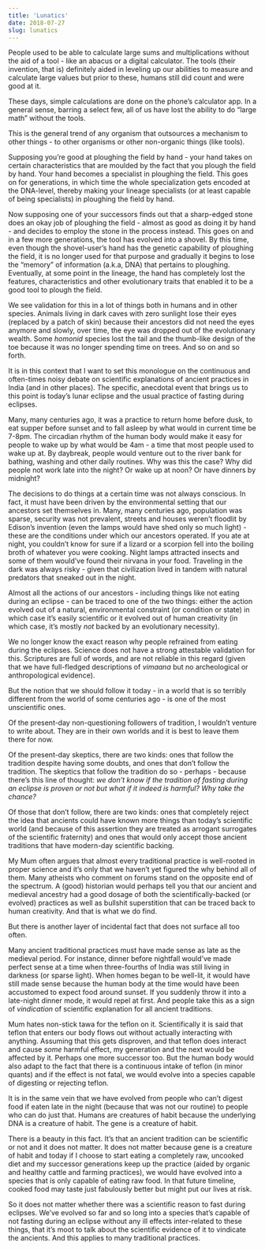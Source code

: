 ```yaml
---
title: 'Lunatics'
date: 2018-07-27
slug: lunatics
---
```

People used to be able to calculate large sums and multiplications without the aid of a tool - like an abacus or a digital calculator. The tools (their invention, that is) definitely aided in leveling up our abilities to measure and calculate large values but prior to these, humans still did count and were good at it.

These days, simple calculations are done on the phone’s calculator app. In a general sense, barring a select few, all of us have lost the ability to do “large math” without the tools.

This is the general trend of any organism that outsources a mechanism to other things - to other organisms or other non-organic things (like tools).

Supposing you’re good at ploughing the field by hand - your hand takes on certain characteristics that are moulded by the fact that you plough the field by hand. Your hand becomes a specialist in ploughing the field. This goes on for generations, in which time the whole specialization gets encoded at the DNA-level, thereby making your lineage specialists (or at least capable of being specialists) in ploughing the field by hand.

Now supposing one of your successors finds out that a sharp-edged stone does an okay job of ploughing the field - almost as good as doing it by hand - and decides to employ the stone in the process instead. This goes on and in a few more generations, the tool has evolved into a shovel. By this time, even though the shovel-user’s hand has the genetic capability of ploughing the field, it is no longer used for that purpose and gradually it begins to lose the “memory” of information (a.k.a, DNA) that pertains to ploughing. Eventually, at some point in the lineage, the hand has completely lost the features, characteristics and other evolutionary traits that enabled it to be a good tool to plough the field.

We see validation for this in a lot of things both in humans and in other species. Animals living in dark caves with zero sunlight lose their eyes (replaced by a patch of skin) because their ancestors did not need the eyes anymore and slowly, over time, the eye was dropped out of the evolutionary wealth. Some _homonid_ species lost the tail and the thumb-like design of the toe because it was no longer spending time on trees. And so on and so forth.

It is in this context that I want to set this monologue on the continuous and often-times noisy debate on scientific explanations of ancient practices in India (and in other places). The specific, anecdotal event that brings us to this point is today’s lunar eclipse and the usual practice of fasting during eclipses.

Many, many centuries ago, it was a practice to return home before dusk, to eat supper before sunset and to fall asleep by what would in current time be 7-8pm. The circadian rhythm of the human body would make it easy for people to wake up by what would be 4am - a time that most people used to wake up at. By daybreak, people would venture out to the river bank for bathing, washing and other daily routines. Why was this the case? Why did people not work late into the night? Or wake up at noon? Or have dinners by midnight?

The decisions to do things at a certain time was not always conscious. In fact, it must have been driven by the environmental setting that our ancestors set themselves in. Many, many centuries ago, population was sparse, security was not prevalent, streets and houses weren’t floodlit by Edison’s invention (even the lamps would have shed only so much light) - these are the conditions under which our ancestors operated. If you ate at night, you couldn’t know for sure if a lizard or a scorpion fell into the boiling broth of whatever you were cooking. Night lamps attracted insects and some of them would’ve found their nirvana in your food. Traveling in the dark was always risky - given that civilization lived in tandem with natural predators that sneaked out in the night.

Almost all the actions of our ancestors - including things like not eating during an eclipse - can be traced to one of the two things: either the action evolved out of a natural, environmental constraint (or condition or state) in which case it’s easily scientific or it evolved out of human creativity (in which case, it’s mostly _not_ backed by an evolutionary necessity).

We no longer know the exact reason why people refrained from eating during the eclipses. Science does not have a strong attestable validation for this. Scriptures are full of words, and are not reliable in this regard (given that we have full-fledged descriptions of _vimaana_ but no archeological or anthropological evidence).

But the notion that we should follow it today - in a world that is so terribly different from the world of some centuries ago - is one of the most unscientific ones.

Of the present-day non-questioning followers of tradition, I wouldn’t venture to write about. They are in their own worlds and it is best to leave them there for now.

Of the present-day skeptics, there are two kinds: ones that follow the tradition despite having some doubts, and ones that don’t follow the tradition. The skeptics that follow the tradition do so - perhaps - because there’s this line of thought: _we don’t know if the tradition of fasting during an eclipse is proven or not but what if it indeed is harmful? Why take the chance?_

Of those that don’t follow, there are two kinds: ones that completely reject the idea that ancients could have known more things than today’s scientific world (and because of this assertion they are treated as arrogant surrogates of the scientific fraternity) and ones that would only accept those ancient traditions that have modern-day scientific backing.

My Mum often argues that almost every traditional practice is well-rooted in proper science and it’s only that we haven’t yet figured the why behind all of them. Many atheists who comment on forums stand on the opposite end of the spectrum. A (good) historian would perhaps tell you that our ancient and medieval ancestry had a good dosage of both the scientifically-backed (or evolved) practices as well as bullshit superstition that can be traced back to human creativity. And that is what we do find.

But there is another layer of incidental fact that does not surface all too often.

Many ancient traditional practices must have made sense as late as the medieval period. For instance, dinner before nightfall would’ve made perfect sense at a time when three-fourths of India was still living in darkness (or sparse light). When homes began to be well-lit, it would have still made sense because the human body at the time would have been accustomed to expect food around sunset. If you suddenly throw it into a late-night dinner mode, it would repel at first. And people take this as a sign of _vindication_ of scientific explanation for all ancient traditions.

Mum hates non-stick tawa for the teflon on it. Scientifically it is said that teflon that enters our body flows out without actually interacting with anything. Assuming that this gets disproven, and that teflon does interact and cause _some_ harmful effect, my generation and the next would be affected by it. Perhaps one more successor too. But the human body would also adapt to the fact that there is a continuous intake of teflon (in minor quants) and if the effect is not fatal, we would evolve into a species capable of digesting or rejecting teflon.

It is in the same vein that we have evolved from people who can’t digest food if eaten late in the night (because that was not our routine) to people who can do just that. Humans are creatures of habit because the underlying DNA is a creature of habit. The gene is a creature of habit.

There is a beauty in this fact. It’s that an ancient tradition can be scientific or not and it does not matter. It does not matter because gene is a creature of habit and today if I choose to start eating a completely raw, uncooked diet and my successor generations keep up the practice (aided by organic and healthy cattle and farming practices), we would have evolved into a species that is only capable of eating raw food. In that future timeline, cooked food may taste just fabulously better but might put our lives at risk.

So it does not matter whether there was a scientific reason to fast during eclipses. We’ve evolved so far and so long into a species that’s capable of not fasting during an eclipse without any ill effects inter-related to these things, that it’s moot to talk about the scientific evidence of it to vindicate the ancients. And this applies to many traditional practices.